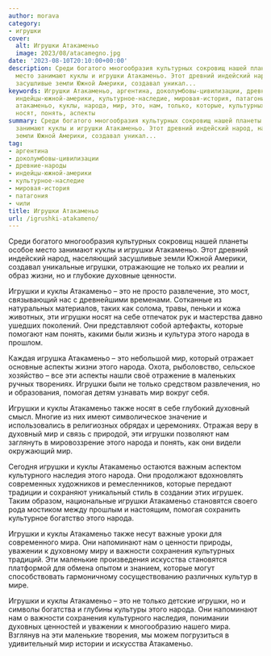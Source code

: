 ```yaml
---
author: morava
category:
- игрушки
cover:
  alt: Игрушки Атакаменьо
  image: 2023/08/atacamegno.jpg
date: '2023-08-10T20:10:00+00:00'
description: Среди богатого многообразия культурных сокровищ нашей планеты особое
  место занимают куклы и игрушки Атакаменьо. Этот древний индейский народ, населяющий
  засушливые земли Южной Америки, создавал уникал...
keywords: Игрушки Атакаменьо, аргентина, доколумбовы-цивилизации, древние-народы,
  индейцы-южной-америки, культурное-наследие, мировая-история, патагония, чили, игрушки,
  атакаменьо, куклы, народа, мир, это, нам, только, которые, культурных, жизни, ценности,
  носят, понять, аспекты
summary: Среди богатого многообразия культурных сокровищ нашей планеты особое место
  занимают куклы и игрушки Атакаменьо. Этот древний индейский народ, населяющий засушливые
  земли Южной Америки, создавал уникал...
tag:
- аргентина
- доколумбовы-цивилизации
- древние-народы
- индейцы-южной-америки
- культурное-наследие
- мировая-история
- патагония
- чили
title: Игрушки Атакаменьо
url: /igrushki-atakameno/
---
```


Среди богатого многообразия культурных сокровищ нашей планеты особое место занимают куклы и игрушки Атакаменьо. Этот древний индейский народ, населяющий засушливые земли Южной Америки, создавал уникальные игрушки, отражающие не только их реалии и образ жизни, но и глубокие духовные ценности.

Игрушки и куклы Атакаменьо – это не просто развлечение, это мост, связывающий нас с древнейшими временами. Сотканные из натуральных материалов, таких как солома, травы, пеньки и кожа животных, эти игрушки носят на себе отпечаток рук и мастерства давно ушедших поколений. Они представляют собой артефакты, которые помогают нам понять, какими были жизнь и культура этого народа в прошлом.

Каждая игрушка Атакаменьо – это небольшой мир, который отражает основные аспекты жизни этого народа. Охота, рыболовство, сельское хозяйство – все эти аспекты нашли своё отражение в маленьких ручных творениях. Игрушки были не только средством развлечения, но и образования, помогая детям узнавать мир вокруг себя.

Игрушки и куклы Атакаменьо также носят в себе глубокий духовный смысл. Многие из них имеют символическое значение и использовались в религиозных обрядах и церемониях. Отражая веру в духовный мир и связь с природой, эти игрушки позволяют нам заглянуть в мировоззрение этого народа и понять, как они видели окружающий мир.

Сегодня игрушки и куклы Атакаменьо остаются важным аспектом культурного наследия этого народа. Они продолжают вдохновлять современных художников и ремесленников, которые передают традиции и сохраняют уникальный стиль в создании этих игрушек. Таким образом, национальные игрушки Атакаменьо становятся своего рода мостиком между прошлым и настоящим, помогая сохранить культурное богатство этого народа.

Игрушки и куклы Атакаменьо также несут важные уроки для современного мира. Они напоминают нам о ценности природы, уважении к духовному миру и важности сохранения культурных традиций. Эти маленькие произведения искусства становятся платформой для обмена опытом и знанием, которые могут способствовать гармоничному сосуществованию различных культур в мире.

Игрушки и куклы Атакаменьо – это не только детские игрушки, но и символы богатства и глубины культуры этого народа. Они напоминают нам о важности сохранения культурного наследия, понимании духовных ценностей и уважении к многообразию нашего мира. Взглянув на эти маленькие творения, мы можем погрузиться в удивительный мир истории и искусства Атакаменьо.